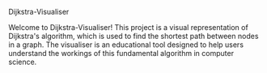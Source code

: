 Dijkstra-Visualiser

Welcome to Dijkstra-Visualiser! This project is a visual representation of Dijkstra's algorithm, which is used to find the shortest path between nodes in a graph. The visualiser is an educational tool designed to help users understand the workings of this fundamental algorithm in computer science.
